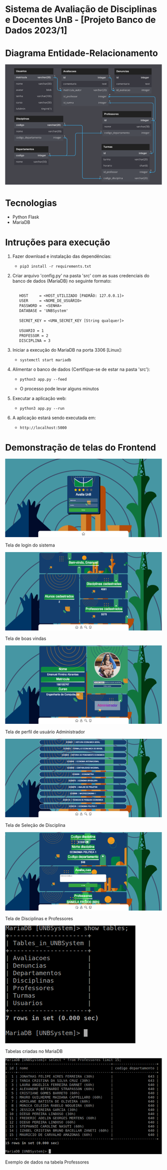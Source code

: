 # Sistema de Avaliação de Disciplinas e Docentes UnB - [Projeto Banco de Dados 2023/1]

# Diagrama Entidade-Relacionamento

![MER](https://github.com/EmanuelFirmino/Projeto-BD-2023-1-EmanuelFirmino/blob/main/mer.png?raw=true)

# Tecnologias

* Python Flask
* MariaDB

# Intruções para execução

1. Fazer download e instalação das dependências:

    * `pip3 install -r requirements.txt`

2. Criar arquivo 'config.py' na pasta 'src' com as suas credenciais do banco de dados (MariaDB) no seguinte formato:

     ``` # MariaDB info and credentials

        HOST 	 = <HOST_UTILIZADO [PADRÃO: 127.0.0.1]>
        USER 	 = <NOME_DE_USUÁRIO>
        PASSWORD =  <SENHA> 
        DATABASE = 'UNBSystem'

        SECRET_KEY = <UMA_SECRET_KEY [String qualquer]>

        USUARIO = 1
        PROFESSOR = 2
        DISCIPLINA = 3

3. Iniciar a execução do MariaDB na porta 3306 [Linux]:

    * `systemctl start mariadb`

4. Alimentar o banco de dados (Certifique-se de estar na pasta 'src'):

    * `python3 app.py --feed`

    * O processo pode levar alguns minutos

5. Executar a aplicação web:

    * `python3 app.py --run`

6. A aplicação estará sendo executada em:

    * `http://localhost:5000`


# Demonstração de telas do Frontend

![Tela de Login](https://github.com/EmanuelFirmino/Projeto-BD-2023-1-EmanuelFirmino/blob/main/screenshot_1.png?raw=true)

Tela de login do sistema

![Tela de Boas Vindas](https://github.com/EmanuelFirmino/Projeto-BD-2023-1-EmanuelFirmino/blob/main/screenshot_2.png?raw=true)

Tela de boas vindas

![Tela de Perfil](https://github.com/EmanuelFirmino/Projeto-BD-2023-1-EmanuelFirmino/blob/main/screenshot_3.png?raw=true)

Tela de perfil de usuário Administrador

![Tela de Seleção de Disciplina](https://github.com/EmanuelFirmino/Projeto-BD-2023-1-EmanuelFirmino/blob/main/screenshot_4.png?raw=true)

Tela de Seleção de Disciplina

![Tela de Disciplina e Professores](https://github.com/EmanuelFirmino/Projeto-BD-2023-1-EmanuelFirmino/blob/main/screenshot_5.png?raw=true)

Tela de Disciplinas e Professores

![Tabelas criadas no MariaDB](https://github.com/EmanuelFirmino/Projeto-BD-2023-1-EmanuelFirmino/blob/main/screenshot_6.png?raw=true)

Tabelas criadas no MariaDB

![Exemplo de dados na tabela Professores](https://github.com/EmanuelFirmino/Projeto-BD-2023-1-EmanuelFirmino/blob/main/screenshot_7.png?raw=true)

Exemplo de dados na tabela Professores
